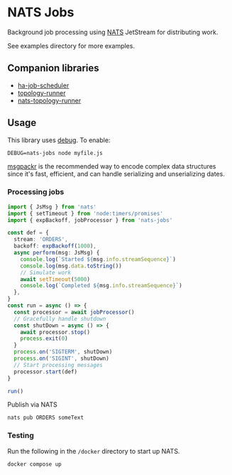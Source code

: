 # NATS Jobs

Background job processing using [NATS](https://nats.io/) JetStream for distributing
work.

See examples directory for more examples.

## Companion libraries

* [ha-job-scheduler](https://www.npmjs.com/package/ha-job-scheduler)
* [topology-runner](https://www.npmjs.com/package/topology-runner)
* [nats-topology-runner](https://www.npmjs.com/package/nats-topology-runner)

## Usage

This library uses [debug](https://www.npmjs.com/package/debug). To enable:

```
DEBUG=nats-jobs node myfile.js
```

[msgpackr](https://www.npmjs.com/package/msgpackr) is the recommended way
to encode complex data structures since it's fast, efficient, and can handle
serializing and unserializing dates.

### Processing jobs

```typescript
import { JsMsg } from 'nats'
import { setTimeout } from 'node:timers/promises'
import { expBackoff, jobProcessor } from 'nats-jobs'

const def = {
  stream: 'ORDERS',
  backoff: expBackoff(1000),
  async perform(msg: JsMsg) {
    console.log(`Started ${msg.info.streamSequence}`)
    console.log(msg.data.toString())
    // Simulate work
    await setTimeout(5000)
    console.log(`Completed ${msg.info.streamSequence}`)
  },
}
const run = async () => {
  const processor = await jobProcessor()
  // Gracefully handle shutdown
  const shutDown = async () => {
    await processor.stop()
    process.exit(0)
  }
  process.on('SIGTERM', shutDown)
  process.on('SIGINT', shutDown)
  // Start processing messages
  processor.start(def)
}

run()
```

Publish via NATS

```
nats pub ORDERS someText
```

### Testing

Run the following in the `/docker` directory to start up NATS.

```
docker compose up
```
